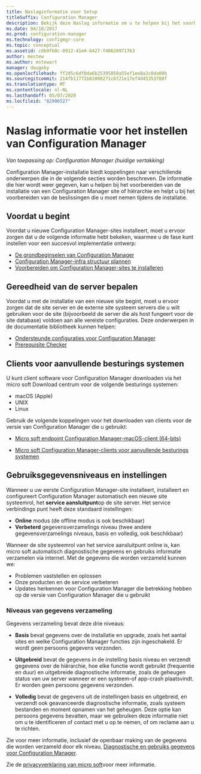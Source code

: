 ```yaml
---
title: Naslaginformatie voor Setup
titleSuffix: Configuration Manager
description: Bekijk deze Naslag informatie om u te helpen bij het voorbereiden van de installatie van een Configuration Manager-site of-hiërarchie.
ms.date: 04/18/2017
ms.prod: configuration-manager
ms.technology: configmgr-core
ms.topic: conceptual
ms.assetid: cdb9fb0c-0912-41e4-b427-f40620971763
author: mestew
ms.author: mstewart
manager: dougeby
ms.openlocfilehash: ff2d5c6df0da6b25395858a55ef1ee8a3c0da00b
ms.sourcegitcommit: 214fb11771b61008271c6f21e17ef4d45353788f
ms.translationtype: MT
ms.contentlocale: nl-NL
ms.lasthandoff: 05/07/2020
ms.locfileid: "82906527"
---
```

# <a name="reference-for-configuration-manager-setup"></a>Naslag informatie voor het instellen van Configuration Manager

*Van toepassing op: Configuration Manager (huidige vertakking)*

Configuration Manager-installatie biedt koppelingen naar verschillende onderwerpen die in de volgende secties worden beschreven. De informatie die hier wordt weer gegeven, kan u helpen bij het voorbereiden van de installatie van een Configuration Manager site of hiërarchie en helpt u bij het voorbereiden van de beslissingen die u moet nemen tijdens de installatie.  


##  <a name="before-you-begin"></a><a name="bkmk_start"></a>Voordat u begint  
Voordat u nieuwe Configuration Manager-sites installeert, moet u ervoor zorgen dat u de volgende informatie hebt bekeken, waarmee u de fase kunt instellen voor een succesvol implementatie ontwerp:  

-   [De grondbeginselen van Configuration Manager](../../../../core/understand/fundamentals.md)  
-   [Configuration Manager-infra structuur plannen](../../../plan-design/network/configure-firewalls-ports-domains.md)  
-   [Voorbereiden om Configuration Manager-sites te installeren](prepare-to-install-sites.md)  

##  <a name="assess-server-readiness"></a><a name="bkmk_assess"></a>Gereedheid van de server bepalen  
Voordat u met de installatie van een nieuwe site begint, moet u ervoor zorgen dat de site server en de externe site systeem servers die u wilt gebruiken voor de site (bijvoorbeeld de server die als host fungeert voor de site database) voldoen aan alle vereiste configuraties. Deze onderwerpen in de documentatie bibliotheek kunnen helpen:  

-   [Ondersteunde configuraties voor Configuration Manager](../../../../core/plan-design/configs/supported-configurations.md)  
-   [Prerequisite Checker](prerequisite-checker.md)  

##  <a name="clients-for-additional-operating-systems"></a><a name="bkmk_Addclients"></a>Clients voor aanvullende besturings systemen  
U kunt client software voor Configuration Manager downloaden via het micro soft Download centrum voor de volgende besturings systemen:  

- macOS (Apple)
- UNIX
- Linux

Gebruik de volgende koppelingen voor het downloaden van clients voor de versie van Configuration Manager die u gebruikt:  

- [Micro soft endpoint Configuration Manager-macOS-client (64-bits)](https://www.microsoft.com/download/details.aspx?id=100850)

- [Micro soft Configuration Manager-clients voor aanvullende besturings systemen](https://www.microsoft.com/download/details.aspx?id=47719)

##  <a name="usage-data-levels-and-settings"></a><a name="bkmk_usage"></a> Gebruiksgegevensniveaus en instellingen  
Wanneer u uw eerste Configuration Manager-site installeert, installeert en configureert Configuration Manager automatisch een nieuwe site systeemrol, het **service aansluitpunt**op de site server. Het service verbindings punt heeft deze standaard instellingen:  

-   **Online** modus (de offline modus is ook beschikbaar)  
-   **Verbeterd** gegevensverzamelings niveau (twee andere gegevensverzamelings niveaus, basis en volledig, ook beschikbaar)  

Wanneer de site systeemrol van het service aansluitpunt online is, kan micro soft automatisch diagnostische gegevens en gebruiks informatie verzamelen via internet. Met de gegevens die worden verzameld kunnen we:  

-   Problemen vaststellen en oplossen  
-   Onze producten en de service verbeteren  
-   Updates herkennen voor Configuration Manager die betrekking hebben op de versie van Configuration Manager die u gebruikt  

### <a name="levels-of-data-collection"></a>Niveaus van gegevens verzameling  
Gegevens verzameling bevat deze drie niveaus:

-   **Basis** bevat gegevens over de installatie en upgrade, zoals het aantal sites en welke Configuration Manager functies zijn ingeschakeld. Er wordt geen persoons gegevens verzonden.  

-   **Uitgebreid** bevat de gegevens in de instelling basis niveau en verzendt gegevens over de hiërarchie, hoe elke functie wordt gebruikt (frequentie en duur) en uitgebreide diagnostische informatie, zoals de geheugen status van uw server wanneer er een systeem-of app-crash plaatsvindt. Er worden geen persoons gegevens verzonden.  

-   **Volledig** bevat de gegevens uit de instellingen basis en uitgebreid, en verzendt ook geavanceerde diagnostische informatie, zoals systeem bestanden en moment opnamen van het geheugen. Deze optie kan persoons gegevens bevatten, maar we gebruiken deze informatie niet om u te identificeren of contact met u op te nemen, of om reclame aan u te richten.  

Zie voor meer informatie, inclusief de openbaar making van de gegevens die worden verzameld door elk niveau, [Diagnostische en gebruiks gegevens voor Configuration Manager](../../../../core/plan-design/diagnostics/diagnostics-and-usage-data.md).  

Zie de [privacyverklaring van micro soft](https://privacy.microsoft.com/privacystatement)voor meer informatie.

